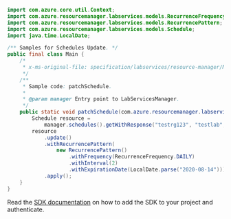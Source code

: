 ```java
import com.azure.core.util.Context;
import com.azure.resourcemanager.labservices.models.RecurrenceFrequency;
import com.azure.resourcemanager.labservices.models.RecurrencePattern;
import com.azure.resourcemanager.labservices.models.Schedule;
import java.time.LocalDate;

/** Samples for Schedules Update. */
public final class Main {
    /*
     * x-ms-original-file: specification/labservices/resource-manager/Microsoft.LabServices/preview/2021-11-15-preview/examples/Schedules/patchSchedule.json
     */
    /**
     * Sample code: patchSchedule.
     *
     * @param manager Entry point to LabServicesManager.
     */
    public static void patchSchedule(com.azure.resourcemanager.labservices.LabServicesManager manager) {
        Schedule resource =
            manager.schedules().getWithResponse("testrg123", "testlab", "schedule1", Context.NONE).getValue();
        resource
            .update()
            .withRecurrencePattern(
                new RecurrencePattern()
                    .withFrequency(RecurrenceFrequency.DAILY)
                    .withInterval(2)
                    .withExpirationDate(LocalDate.parse("2020-08-14")))
            .apply();
    }
}
```

Read the [SDK documentation](https://github.com/Azure/azure-sdk-for-java/blob/azure-resourcemanager-labservices_1.0.0-beta.2/sdk/labservices/azure-resourcemanager-labservices/README.md) on how to add the SDK to your project and authenticate.
